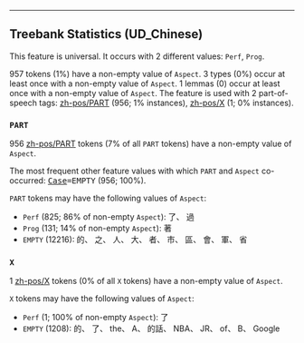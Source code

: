 

--------------------------------------------------------------------------------

## Treebank Statistics (UD_Chinese)

This feature is universal.
It occurs with 2 different values: `Perf`, `Prog`.

957 tokens (1%) have a non-empty value of `Aspect`.
3 types (0%) occur at least once with a non-empty value of `Aspect`.
1 lemmas (0) occur at least once with a non-empty value of `Aspect`.
The feature is used with 2 part-of-speech tags: [zh-pos/PART]() (956; 1% instances), [zh-pos/X]() (1; 0% instances).

### `PART`

956 [zh-pos/PART]() tokens (7% of all `PART` tokens) have a non-empty value of `Aspect`.

The most frequent other feature values with which `PART` and `Aspect` co-occurred: <tt><a href="Case.html">Case</a>=EMPTY</tt> (956; 100%).

`PART` tokens may have the following values of `Aspect`:

* `Perf` (825; 86% of non-empty `Aspect`): 了、 過
* `Prog` (131; 14% of non-empty `Aspect`): 著
* `EMPTY` (12216): 的、 之、 人、 大、 者、 市、 區、 會、 軍、 省

### `X`

1 [zh-pos/X]() tokens (0% of all `X` tokens) have a non-empty value of `Aspect`.

`X` tokens may have the following values of `Aspect`:

* `Perf` (1; 100% of non-empty `Aspect`): 了
* `EMPTY` (1208): 的、 了、 the、 A、 的話、 NBA、 JR、 of、 B、 Google

